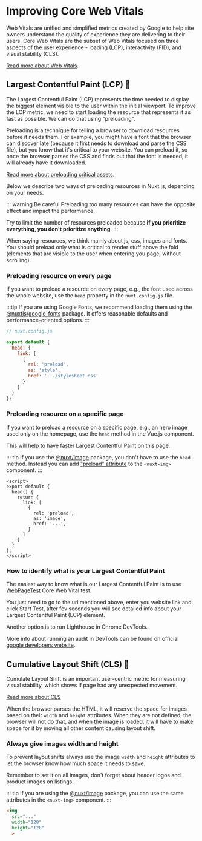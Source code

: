 # Improving Core Web Vitals

Web Vitals are unified and simplified metrics created by Google to help site owners understand the quality of experience they are delivering to their users. Core Web Vitals are the subset of Web Vitals focused on three aspects of the user experience - loading (LCP), interactivity (FID), and visual stability (CLS).

[Read more about Web Vitals](https://web.dev/vitals/).

## Largest Contentful Paint (LCP) :orange_book:

The Largest Contentful Paint (LCP) represents the time needed to display the biggest element visible to the user within the initial viewport. To improve the LCP metric, we need to start loading the resource that represents it as fast as possible. We can do that using "preloading".

Preloading is a technique for telling a browser to download resources before it needs them. For example, you might have a font that the browser can discover late (because it first needs to download and parse the CSS file), but you know that it's critical to your website. You can preload it, so once the browser parses the CSS and finds out that the font is needed, it will already have it downloaded.

[Read more about preloading critical assets](https://web.dev/preload-critical-assets/).

Below we describe two ways of preloading resources in Nuxt.js, depending on your needs.

::: warning Be careful
Preloading too many resources can have the opposite effect and impact the performance.

Try to limit the number of resources preloaded because **if you prioritize everything, you don't prioritize anything**.
:::

When saying resources, we think mainly about js, css, images and fonts. You should preload only what is critical to render stuff above the fold (elements that are visible to the user when entering you page, without scrolling).

### Preloading resource on every page

If you want to preload a resource on every page, e.g., the font used across the whole website, use the `head` property in the `nuxt.config.js` file.

:::tip
If you are using Google Fonts, we recommend loading them using the [@nuxtjs/google-fonts](https://google-fonts.nuxtjs.org/) package. It offers reasonable defaults and performance-oriented options.
:::

```javascript
// nuxt.config.js

export default {
  head: {
    link: [
      {
        rel: 'preload',
        as: 'style',
        href: '.../stylesheet.css'
      }
    ]
  }
};
```

### Preloading resource on a specific page

If you want to preload a resource on a specific page, e.g., an hero image used only on the homepage, use the `head` method in the Vue.js component.

This will help to have faster Largest Contentful Paint on this page.

::: tip
If you use the [@nuxt/image](https://image.nuxtjs.org/) package, you don't have to use the `head` method. Instead you can add ["preload" attribute](https://image.nuxtjs.org/components/nuxt-img#preload) to the `<nuxt-img>` component.
:::

```vue
<script>
export default {
  head() {
    return {
      link: [
        {
          rel: 'preload',
          as: 'image',
          href: '...',
        }
      ]
    }
  }
};
</script>
```

### How to identify what is your Largest Contentful Paint

The easiest way to know what is our Largest Contentful Paint is to use [WebPageTest](https://www.webpagetest.org/webvitals) Core Web Vital test. 

You just need to go to the url mentioned above, enter you website link and click Start Test, after fev seconds you will see detailed info about your Largest Contentful Paint (LCP) element.

Another option is to run Lighthouse in Chrome DevTools.

More info about running an audit in DevTools can be found on official [google developers website](https://developers.google.com/web/tools/lighthouse#devtools).

## Cumulative Layout Shift (CLS) :orange_book:

Cumulate Layout Shift is an important user-centric metric for measuring visual stability, which shows if page had any unexpected movement.

[Read more about CLS](https://web.dev/cls/)

When the browser parses the HTML, it will reserve the space for images based on their `width` and `height` attributes. When they are not defined, the browser will not do that, and when the image is loaded, it will have to make space for it by moving all other content causing layout shift.

### Always give images width and height

To prevent layout shifts always use the image `width` and `height` attributes to let the browser know how much space it needs to save.

Remember to set it on all images, don't forget about header logos and product images on listings.

::: tip
If you are using the [@nuxt/image](https://image.nuxtjs.org/) package, you can use the same attributes in the `<nuxt-img>` component.
:::

```html
<img
  src="..."
  width="128"
  height="128"
  >
```
